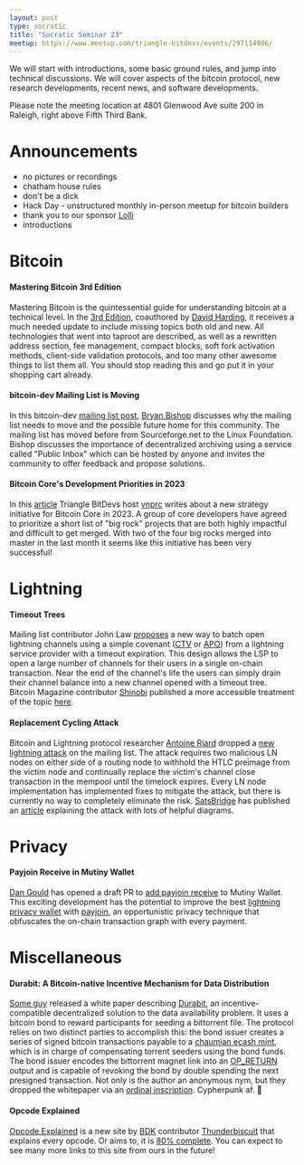 ```yaml
---
layout: post
type: socratic
title: "Socratic Seminar 23"
meetup: https://www.meetup.com/triangle-bitdevs/events/297114906/
---
```


We will start with introductions, some basic ground rules, and jump into technical discussions. We will cover aspects of the bitcoin protocol, new research developments, recent news, and software developments.

Please note the meeting location at 4801 Glenwood Ave suite 200 in Raleigh, right above Fifth Third Bank.

# Announcements

- no pictures or recordings
- chatham house rules
- don't be a dick
- Hack Day - unstructured monthly in-person meetup for bitcoin builders
- thank you to our sponsor [Lolli](https://www.lolli.com/)
- introductions

# Bitcoin

#### Mastering Bitcoin 3rd Edition

Mastering Bitcoin is the quintessential guide for understanding bitcoin at a technical level. In the [3rd Edition](https://dtrt.org/posts/mb3e-announcement/), coauthored by [David Harding](https://njump.me/npub1syluunzwwmc70d85d9alzqc2jrc6pdur7xrax2vqpfxas6tljavsa46ksu), it receives a much needed update to include missing topics both old and new. All technologies that went into taproot are described, as well as a rewritten address section, fee management, compact blocks, soft fork activation methods, client-side validation protocols, and too many other awesome things to list them all. You should stop reading this and go put it in your shopping cart already.

#### bitcoin-dev Mailing List is Moving

In this bitcoin-dev [mailing list post](https://lists.linuxfoundation.org/pipermail/bitcoin-dev/2023-November/022134.html), [Bryan Bishop](https://twitter.com/kanzure) discusses why the mailing list needs to move and the possible future home for this community. The mailing list has moved before from Sourceforge.net to the Linux Foundation. Bishop discusses the importance of decentralized archiving using a service called "Public Inbox" which can be hosted by anyone and invites the community to offer feedback and propose solutions.

#### Bitcoin Core's Development Priorities in 2023

In this [article](https://yakihonne.com/article/naddr1qq24zd24x9xhqkpnt98rxdr4ge8ns533xcer2q3q6vzjeglr653mrmyqvu0trwaq29az753wr9th3hyrm5p63kz2zu8qxpqqqp65wzxcszp) Triangle BitDevs host [vnprc](https://njump.me/npub16vzjeglr653mrmyqvu0trwaq29az753wr9th3hyrm5p63kz2zu8qzumhgd) writes about a new strategy initiative for Bitcoin Core in 2023. A group of core developers have agreed to prioritize a short list of "big rock" projects that are both highly impactful and difficult to get merged. With two of the four big rocks merged into master in the last month it seems like this initiative has been very successful!

# Lightning

#### Timeout Trees

Mailing list contributor John Law [proposes](https://lists.linuxfoundation.org/pipermail/lightning-dev/2023-September/004092.html) a new way to batch open lightning channels using a simple covenant ([CTV](https://bitcoinops.org/en/topics/op_checktemplateverify/) or [APO](https://bitcoinops.org/en/topics/sighash_anyprevout/)) from a lightning service provider with a timeout expiration. This design allows the LSP to open a large number of channels for their users in a single on-chain transaction. Near the end of the channel's life the users can simply drain their channel balance into a new channel opened with a timeout tree. Bitcoin Magazine contributor [Shinobi](https://bitcoinmagazine.com/authors/shinobi) published a more accessible treatment of the topic [here](https://bitcoinmagazine.com/technical/timeout-trees-a-solution-to-scaling-lightning-network-lsps).

#### Replacement Cycling Attack

Bitcoin and Lightning protocol researcher [Antoine Riard](https://github.com/ariard) dropped a [new lightning attack](https://lists.linuxfoundation.org/pipermail/bitcoin-dev/2023-October/021999.html) on the mailing list. The attack requires two malicious LN nodes on either side of a routing node to withhold the HTLC preimage from the victim node and continually replace the victim's channel close transaction in the mempool until the timelock expires. Every LN node implementation has implemented fixes to mitigate the attack, but there is currently no way to completely eliminate the risk. [SatsBridge](https://twitter.com/satsbridge) has published an [article](https://medium.com/@satsbridge/lightning-replacement-cycling-attack-explained-45636e41bc6f) explaining the attack with lots of helpful diagrams.

# Privacy

#### Payjoin Receive in Mutiny Wallet

[Dan Gould](https://bitgould.com/) has opened a draft PR to [add payjoin receive](https://github.com/MutinyWallet/mutiny-node/pull/820) to Mutiny Wallet. This exciting development has the potential to improve the best [lightning privacy wallet](https://www.mutinywallet.com/) with [payjoin](https://bitcoinops.org/en/topics/payjoin/), an opportunistic privacy technique that obfuscates the on-chain transaction graph with every payment.

# Miscellaneous

#### Durabit: A Bitcoin-native Incentive Mechanism for Data Distribution

[Some guy](mailto:someguy@durabit.org) released a white paper describing [Durabit](https://github.com/4de67a207019fd4d855ef0a188b4519c/Durabit/blob/main/Durabit%20-%20A%20Bitcoin-native%20Incentive%20Mechanism%20for%20Data%20Distribution.pdf), an incentive-compatible decentralized solution to the data availability problem. It uses a bitcoin bond to reward participants for seeding a bittorrent file. The protocol relies on two distinct parties to accomplish this: the bond issuer creates a series of signed bitcoin transactions payable to a [chaumian ecash mint](https://thebitcoinmanual.com/articles/chaumian-ecash-bitcoin/), which is in charge of compensating torrent seeders using the bond funds. The bond issuer encodes the bittorrent magnet link into an [OP_RETURN](https://opcodeexplained.com/opcodes/OP_RETURN.html) output and is capable of revoking the bond by double spending the next presigned transaction. Not only is the author an anonymous nym, but they dropped the whitepaper via an [ordinal inscription](https://ordinals.com/content/1e64e8a28ffec452661fa9a864454931806d35fec302ba2dcd42a900b6ca46c9i0). Cypherpunk af. 🤘

#### Opcode Explained

[Opcode Explained](https://opcodeexplained.com/) is a new site by [BDK](https://bitcoindevkit.org/) contributor [Thunderbiscuit](https://github.com/thunderbiscuit) that explains every opcode. Or aims to, it is [80% complete](https://njump.me/nevent1qqsqky6c2wlhcqvffkzdxxgleecpajtkhcuzgw88g3t0q3f442rmt3spzpmhxue69uhkumewwd68ytnrwghszxthwden5te0wfjkccte9eekummjwsh8xmmrd9skctcpz4mhxue69uhhyetvv9ujuerpd46hxtnfduhsz8thwden5te0dehhxarj9e3xjarrda5kuetj9eek7cmfv9kz7qg4waehxw309aex2mrp0yhxummnw3ezucn89uq32amnwvaz7tmwdaehgu3wdau8gu3wv3jhvtcpremhxue69uhkummnw3ez6ur4vgh8wetvd3hhyer9wghxuet59uq3qamnwvaz7tmwdaehgu3wd4hk6tcppemhxue69uhkummn9ekx7mp0qyv8wumn8ghj7mn0wd68ytnxd46zuamf0ghxy6t69u0n72hj). You can expect to see many more links to this site from ours in the future!
